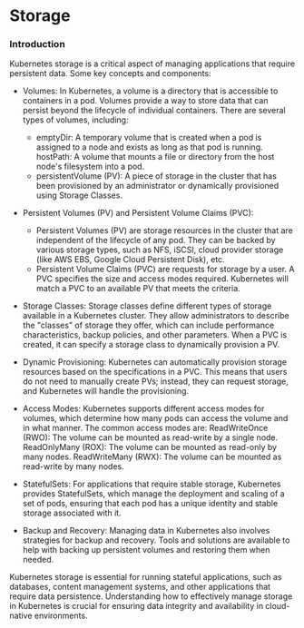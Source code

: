 # Storage

### Introduction
Kubernetes storage is a critical aspect of managing applications that require persistent data. Some key concepts and components:

- Volumes: In Kubernetes, a volume is a directory that is accessible to containers in a pod. Volumes provide a way to store data that can persist beyond the lifecycle of individual containers. There are several types of volumes, including:

    - emptyDir: A temporary volume that is created when a pod is assigned to a node and exists as long as that pod is running.
    hostPath: A volume that mounts a file or directory from the host node's filesystem into a pod.
    - persistentVolume (PV): A piece of storage in the cluster that has been provisioned by an administrator or dynamically provisioned using Storage Classes.

- Persistent Volumes (PV) and Persistent Volume Claims (PVC):

    - Persistent Volumes (PV) are storage resources in the cluster that are independent of the lifecycle of any pod. They can be backed by various storage types, such as NFS, iSCSI, cloud provider storage (like AWS EBS, Google Cloud Persistent Disk), etc.
    - Persistent Volume Claims (PVC) are requests for storage by a user. A PVC specifies the size and access modes required. Kubernetes will match a PVC to an available PV that meets the criteria.

- Storage Classes: Storage classes define different types of storage available in a Kubernetes cluster. They allow administrators to describe the "classes" of storage they offer, which can include performance characteristics, backup policies, and other parameters. When a PVC is created, it can specify a storage class to dynamically provision a PV.

- Dynamic Provisioning: Kubernetes can automatically provision storage resources based on the specifications in a PVC. This means that users do not need to manually create PVs; instead, they can request storage, and Kubernetes will handle the provisioning.

- Access Modes: Kubernetes supports different access modes for volumes, which determine how many pods can access the volume and in what manner. The common access modes are:
    ReadWriteOnce (RWO): The volume can be mounted as read-write by a single node.
    ReadOnlyMany (ROX): The volume can be mounted as read-only by many nodes.
    ReadWriteMany (RWX): The volume can be mounted as read-write by many nodes.

- StatefulSets: For applications that require stable storage, Kubernetes provides StatefulSets, which manage the deployment and scaling of a set of pods, ensuring that each pod has a unique identity and stable storage associated with it.

- Backup and Recovery: Managing data in Kubernetes also involves strategies for backup and recovery. Tools and solutions are available to help with backing up persistent volumes and restoring them when needed.

Kubernetes storage is essential for running stateful applications, such as databases, content management systems, and other applications that require data persistence. Understanding how to effectively manage storage in Kubernetes is crucial for ensuring data integrity and availability in cloud-native environments.

